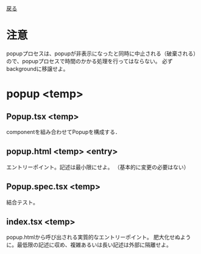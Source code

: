 [戻る](../README.md)

# 注意

popupプロセスは、popupが非表示になったと同時に中止される（破棄される）ので、popupプロセスで時間のかかる処理を行ってはならない。
必ずbackgroundに移譲せよ。

# popup \<temp\>

## Popup.tsx \<temp\>

componentを組み合わせてPopupを構成する．

## popup.html \<temp\> \<entry\>

エントリーポイント。記述は最小限にせよ。
（基本的に変更の必要はない）

## Popup.spec.tsx \<temp\>

結合テスト。

## index.tsx \<temp\>

popup.htmlから呼び出される実質的なエントリーポイント。
肥大化せぬように。最低限の記述に収め、複雑あるいは長い記述は外部に隔離せよ。
